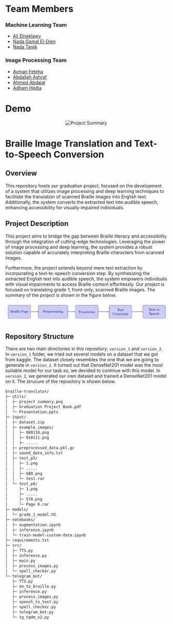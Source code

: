 # Team Members  
### Machine Learning Team
  - [Ali Elneklawy](https://github.com/AliElneklawy)
  - [Nada Gamal El-Dien](https://github.com/nadagamaall22)
  - [Nada Tarek](https://github.com/NadaTarek54)
### Image Processing Team
  - [Ayman Feteha](https://github.com/Ayman-Feteha)
  - [Abdallah Ashraf](https://github.com/3bdallahai)
  - [Ahmed Abdalal](https://github.com/Asyody)
  - [Adham Hedia](https://github.com/Adham-M0)

# Demo


<p align="center">
  <img src="https://github.com/AliElneklawy/braille-translator/blob/main/utils/demo.gif" alt="Project Summary" />
</p>


# Braille Image Translation and Text-to-Speech Conversion

## Overview
This repository hosts our graduation project, focused on the development of a system that utilizes image processing and deep learning techniques to facilitate the translation of scanned Braille images into English text. Additionally, the system converts the extracted text into audible speech, enhancing accessibility for visually impaired individuals.

## Project Description
This project aims to bridge the gap between Braille literacy and accessibility through the integration of cutting-edge technologies. Leveraging the power of image processing and deep learning, the system provides a robust solution capable of accurately interpreting Braille characters from scanned images.

Furthermore, the project extends beyond mere text extraction by incorporating a text-to-speech conversion step. By synthesizing the extracted English text into audible speech, the system empowers individuals with visual impairments to access Braille content effortlessly. Our project is focused on translating grade 1, front-only, scanned Braille images. The summary of the project is shown in the figure below.

<p align="center">
  <img src="https://github.com/AliElneklawy/braille-translator/blob/main/utils/project%20summary.png" alt="Project Summary" />
</p>

## Repository Structure

There are two main directories in this repository; `version_1` and `version_2`. In `version_1` folder, we tried out several models on a dataset that we got from kaggle. The dataset closely resembles the one that we are going to generate in `version_2`. It turned out that DenseNet201 model was the most suitable model for our task so, we decided to continue with this model. In `version_2`, we generated our own dataset and trained a DenseNet201 model on it. The strucure of the repository is shown below.

```
braille-translator/
├─ utils/
│  ├─ project summary.png
│  ├─ Graduation Project Book.pdf
│  └─ Presentation.pptx
├─ input/
│  ├─ dataset.zip
│  ├─ example_images/
│  │  ├─ 000110.png
│  │  ├─ 010111.png
│  │  ├─ .....
│  ├─ preprocessed_data.pkl.gz
│  ├─ saved_data_info.txt
│  ├─ test_p5/
│  │  ├─ 1.png
│  │  ├─ .....
│  │  ├─ 680.png
│  │  └─ test.rar
│  └─ test_p6/
│     ├─ 1.png
│     ├─ .....
│     ├─ 578.png
│     └─ Page 6.rar
├─ models/
│  └─ grade_1_model.h5
├─ notebooks/
│  ├─ augmentation.ipynb
│  ├─ inference.ipynb
│  └─ train-model-custom-data.ipynb
├─ requirements.txt
├─ src/
│  ├─ TTS.py
│  ├─ inference.py
│  ├─ main.py
│  ├─ process_images.py
│  └─ spell_checker.py
└─ telegram_bot/
   ├─ TTS.py
   ├─ en_to_braille.py
   ├─ inference.py
   ├─ process_images.py
   ├─ speech_to_text.py
   ├─ spell_checker.py
   ├─ telegram_bot.py
   └─ tg_tqdm_v2.py

```
